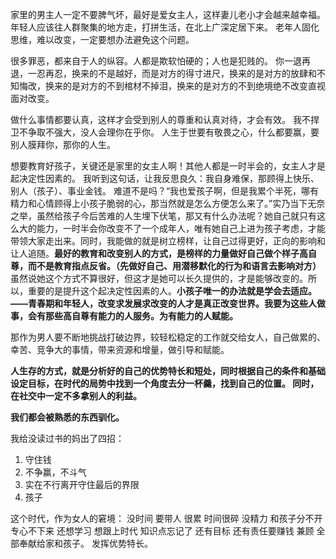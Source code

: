 家里的男主人一定不要脾气坏，最好是爱女主人，这样妻儿老小才会越来越幸福。
年轻人应该往人群聚集的地方走，打拼生活，在北上广深定居下来。
老年人固化思维，难以改变，一定要想办法避免这个问题。

很多罪恶，都来自于人的纵容。人都是欺软怕硬的；人也是犯贱的。
你一退再退，一忍再忍，换来的不是越好，而是对方的得寸进尺，换来的是对方的放肆和不知悔改，换来的是对方的不到棺材不掉泪，换来的是对方的不到绝境绝不改变直视面对改变。

做什么事情都要认真，这样才会受到别人的尊重和认真对待，才会有效。
我不捍卫不争取不强大，没人会理你在乎你。
人生于世要有敬畏之心，什么都要赢，要别人膜拜你，那你的人生。

想要教育好孩子，关键还是家里的女主人啊！其他人都是一时半会的，女主人才是起决定性因素的。
我听到这句话，让我反思良久：我自身难保，那顾得上快乐、别人（孩子）、事业金钱。
难道不是吗？“我也爱孩子啊，但是我累个半死，哪有精力和心情顾得上小孩子脆弱的心，那当然就是怎么方便怎么来了。”实乃当下无奈之举，虽然给孩子今后苦难的人生埋下伏笔，那又有什么办法呢？她自己就只有这么大的能力，一时半会你改变不了一个成年人，唯有她自己上进为孩子考虑，才能带领大家走出来。同时，我能做的就是树立榜样，让自己过得更好，正向的影响和让人追随。**最好的教育和改变别人的方式，是榜样的力量做好自己做个样子高自尊，而不是教育指点反省。（先做好自己、用潜移默化的行为和语言去影响对方）**
虽然说她这个方式不算很好，但这才是她可以长久提供的，才是能够改变的。所以，重要的是提升这个起决定性因素的人。**小孩子唯一的办法就是学会去适应。**
**——青春期和年轻人，改变求发展求改变的人才是真正改变世界。我要为这些人做事，会有那些高自尊有能力的人服务。为有能力的人赋能。**

那作为男人要不断地挑战打破边界，较轻松稳定的工作就交给女人，自己做累的、幸苦、竞争大的事情，带来资源和增量，做引导和赋能。

**人生存的方式，就是分析好的自己的优势特长和短处，同时根据自己的条件和基础设定目标，在时代的局势中找到一个角度去分一杯羹，找到自己的位置。 
同时，在社交中一定不多拿别人的利益。**

**我们都会被熟悉的东西驯化。**

我给没读过书的妈出了四招：
1. 守住钱
1. 不争赢，不斗气
1. 实在不行离开守住最后的界限
1. 孩子

这个时代，作为女人的窘境：
没时间 要带人 很累 时间很碎 没精力 和孩子分不开 专心不下来 
还想学习 想跟上时代 知识点忘记了 还有目标 还有责任要赚钱 兼顾
全部奉献给家和孩子。
发挥优势特长。

